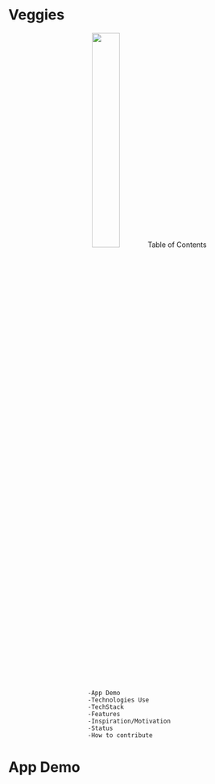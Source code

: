 # Veggies
<p align="center" width="100%">
    <img width="33%" src="lo
</p>

Veggies is the agricultural mobile app that incorporates Machine learning feature to ease the farmers in their agricultural activity by enabling the feature of timely disease detection,  weather alerts, platform for thir selling and crop suggestion according to seasons, location and soil pH.  This user-friendly app uses the easily accessible feature of camera, accessibility and required things to ontain optimum solution. 
                          
# Table of Contents 
                          -App Demo                          
                          -Technologies Use
                          -TechStack
                          -Features
                          -Inspiration/Motivation 
                          -Status
                          -How to contribute 
                          
                          
# App Demo 
                          
                          



  
  
  
